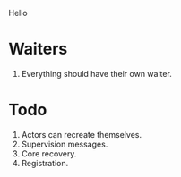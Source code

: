 Hello

# Waiters
1. Everything should have their own waiter.

# Todo
1. Actors can recreate themselves.
2. Supervision messages.
3. Core recovery.
4. Registration.